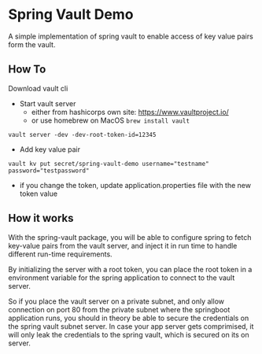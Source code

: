 # Spring Vault Demo
A simple implementation of spring vault to enable access of key value pairs form the vault.

## How To
Download vault cli 
- Start vault server
    - either from hashicorps own site: https://www.vaultproject.io/
    - or use homebrew on MacOS ```brew install vault```
    
 ```vault server -dev -dev-root-token-id=12345```
 
 - Add key value pair 
 
 ```vault kv put secret/spring-vault-demo username="testname" password="testpassword"```
 
 - if you change the token, update application.properties file with the new token value
 
 ## How it works
 With the spring-vault package, you will be able to configure spring to fetch key-value pairs from the vault server, and inject it in run time to handle different run-time requirements. 
 
 By initializing the server with a root token, you can place the root token in a environment variable for the spring application to connect to the vault server. 
 
 So if you place the vault server on a private subnet, and only allow connection on port 80 from the private subnet where the springboot application runs, you should in theory be able to secure the credentials on the spring vault subnet server. In case your app server gets comprimised, it will only leak the credentials to the spring vault, which is secured on its on server. 

